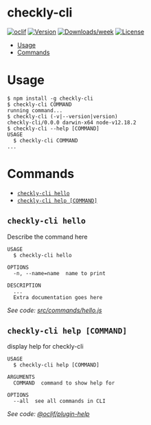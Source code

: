 # checkly-cli

[![oclif](https://img.shields.io/badge/cli-oclif-brightgreen.svg)](https://oclif.io)
[![Version](https://img.shields.io/npm/v/checkly-cli.svg)](https://npmjs.org/package/checkly-cli)
[![Downloads/week](https://img.shields.io/npm/dw/checkly-cli.svg)](https://npmjs.org/package/checkly-cli)
[![License](https://img.shields.io/npm/l/checkly-cli.svg)](https://github.com/ianaya89/checkly-cli/blob/master/package.json)

<!-- toc -->

- [Usage](#usage)
- [Commands](#commands)
<!-- tocstop -->

# Usage

<!-- usage -->

```sh-session
$ npm install -g checkly-cli
$ checkly-cli COMMAND
running command...
$ checkly-cli (-v|--version|version)
checkly-cli/0.0.0 darwin-x64 node-v12.18.2
$ checkly-cli --help [COMMAND]
USAGE
  $ checkly-cli COMMAND
...
```

<!-- usagestop -->

# Commands

<!-- commands -->

- [`checkly-cli hello`](#checkly-cli-hello)
- [`checkly-cli help [COMMAND]`](#checkly-cli-help-command)

## `checkly-cli hello`

Describe the command here

```
USAGE
  $ checkly-cli hello

OPTIONS
  -n, --name=name  name to print

DESCRIPTION
  ...
  Extra documentation goes here
```

_See code: [src/commands/hello.js](https://github.com/ianaya89/checkly-cli/blob/v0.0.0/src/commands/hello.js)_

## `checkly-cli help [COMMAND]`

display help for checkly-cli

```
USAGE
  $ checkly-cli help [COMMAND]

ARGUMENTS
  COMMAND  command to show help for

OPTIONS
  --all  see all commands in CLI
```

_See code: [@oclif/plugin-help](https://github.com/oclif/plugin-help/blob/v3.2.1/src/commands/help.ts)_

<!-- commandsstop -->
